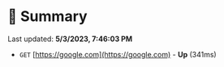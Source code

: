 # 📖 Summary
Last updated: **5/3/2023, 7:46:03 PM**

- `GET` [https://google.com](https://google.com) - **Up** (341ms)
